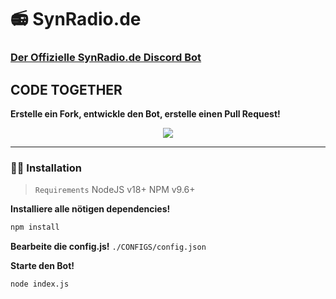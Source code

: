 # 📻 SynRadio.de

### [Der Offizielle SynRadio.de Discord Bot](https://SynRadio.de/)

## CODE TOGETHER

**Erstelle ein Fork, entwickle den Bot, erstelle einen Pull Request!**

<div align="center">
    <img src="https://skillicons.dev/icons?i=nodejs,javascript,discord,github,git" />
</div>

---

### 💪🏻 Installation

> `Requirements`
> NodeJS v18+
> NPM v9.6+

**Installiere alle nötigen dependencies!**
```sh
npm install
```

**Bearbeite die config.js!**
`./CONFIGS/config.json`

**Starte den Bot!**
```sh
node index.js
```
